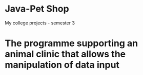 # Java-Pet Shop
My college projects - semester 3
# The programme supporting an animal clinic that allows the manipulation of data input
